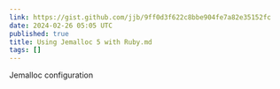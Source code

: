 ```yaml
---
link: https://gist.github.com/jjb/9ff0d3f622c8bbe904fe7a82e35152fc
date: 2024-02-26 05:05 UTC
published: true
title: Using Jemalloc 5 with Ruby.md
tags: []
---
```


Jemalloc configuration
